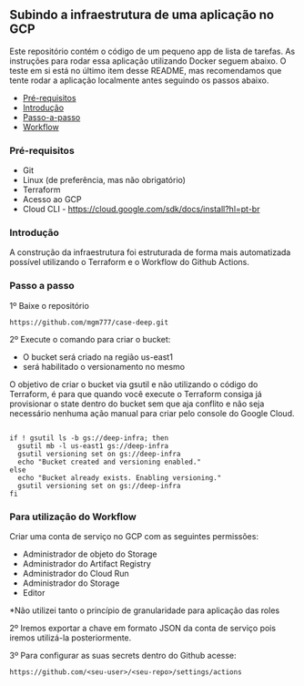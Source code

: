 ## Subindo a infraestrutura de uma aplicação no GCP

Este repositório contém o código de um pequeno app de lista de tarefas. As instruções para rodar essa aplicação utilizando Docker seguem abaixo. O teste em si está no último item desse README, mas recomendamos que tente rodar a aplicação localmente antes seguindo os passos abaixo.

<!--ts-->
  * [Pré-requisitos](#prerequisites)
  * [Introdução](#introduction)
  * [Passo-a-passo](#step-by-step)
  * [Workflow](#Workflow)
<!--te-->

### Pré-requisitos<a name="prerequisites"></a>

- Git
- Linux (de preferência, mas não obrigatório)
- Terraform
- Acesso ao GCP
- Cloud CLI - https://cloud.google.com/sdk/docs/install?hl=pt-br

### Introdução<a name="introduction"></a>

A construção da infraestrutura foi estruturada de forma mais automatizada possível utilizando o Terraform e o Workflow do Github Actions.

### Passo a passo<a name="step-by-step"></a>

1º Baixe o repositório

```
https://github.com/mgm777/case-deep.git

```

2º Execute o comando para criar o bucket:
 - O bucket será criado na região us-east1
 - será habilitado o versionamento no mesmo

O objetivo de criar o bucket via gsutil e não utilizando o código do Terraform, é para que quando você execute o Terraform consiga já provisionar o state dentro do bucket sem que aja conflito e não seja necessário nenhuma ação manual para criar pelo console do Google Cloud.
```

if ! gsutil ls -b gs://deep-infra; then
  gsutil mb -l us-east1 gs://deep-infra
  gsutil versioning set on gs://deep-infra
  echo "Bucket created and versioning enabled."
else
  echo "Bucket already exists. Enabling versioning."
  gsutil versioning set on gs://deep-infra
fi

```

 


### Para utilização do Workflow<a name="Workflow"></a>

Criar uma conta de serviço no GCP com as seguintes permissões:
  - Administrador de objeto do Storage
  - Administrador do Artifact Registry
  - Administrador do Cloud Run
  - Administrador do Storage
  - Editor

  *Não utilizei tanto o princípio de granularidade para aplicação das roles

2º Iremos exportar a chave em formato JSON da conta de serviço pois iremos utilizá-la posteriormente.

3º Para configurar as suas secrets dentro do Github acesse:




```
https://github.com/<seu-user>/<seu-repo>/settings/actions

```


